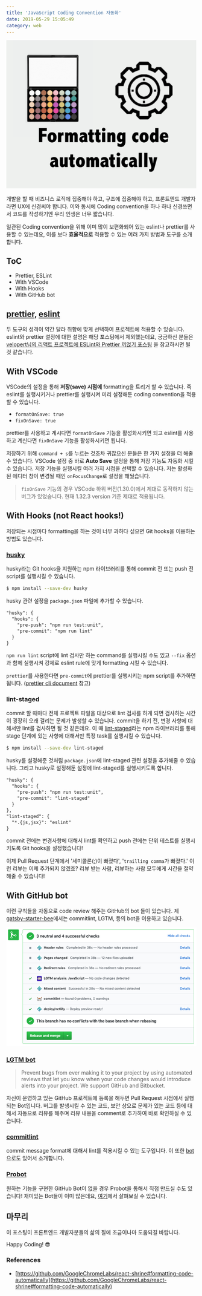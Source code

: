```yaml
---
title: 'JavaScript Coding Convention 자동화'
date: 2019-05-29 15:05:49
category: web
---
```


![thumbnail](./images/formatting-code/Formatting_code_automatically.png)

개발을 할 때 비즈니스 로직에 집중해야 하고, 구조에 집중해야 하고, 프론트엔드 개발자라면 UX에 신경써야 합니다. 이와 동시에 Coding convention을 하나 하나 신경쓰면서 코드를 작성하기엔 우리 인생은 너무 짧습니다.

일관된 Coding convention을 위해 이미 많이 보편화되어 있는 eslint나 prettier를 사용할 수 있는데요, 이를 보다 **효율적으로** 적용할 수 있는 여러 가지 방법과 도구를 소개합니다.

## ToC

- Prettier, ESLint
- With VSCode
- With Hooks
- With GitHub bot

## [prettier](https://github.com/prettier/prettier), [eslint](https://github.com/eslint/eslint)

두 도구의 성격이 약간 달라 취향에 맞게 선택하여 프로젝트에 적용할 수 있습니다. eslint와 prettier 설정에 대한 설명은 해당 포스팅에서 제외했는데요, 궁금하신 분들은 [velopert님의 리액트 프로젝트에 ESLint와 Prettier 끼얹기 포스팅](https://velog.io/@velopert/eslint-and-prettier-in-react) 을 참고하시면 될 것 같습니다.

## With VSCode

VSCode의 설정을 통해 **저장(save) 시점에** formatting을 트리거 할 수 있습니다. 즉 eslint를 실행시키거나 prettier를 실행시켜 미리 설정해둔 coding convention을 적용할 수 있습니다.

- `formatOnSave: true`
- `fixOnSave: true`

prettier를 사용하고 계시다면 `formatOnSave` 기능을 활성화시키면 되고 eslint를 사용하고 계신다면 `fixOnSave` 기능을 활성화시키면 됩니다.

저장하기 위해 `command + s`를 누르는 것조차 귀찮으신 분들은 한 가지 설정을 더 해줄 수 있습니다. VSCode 설정 중 바로 **Auto Save** 설정을 통해 저장 기능도 자동화 시킬 수 있습니다. 저장 기능을 실행시킬 여러 가지 시점을 선택할 수 있습니다. 저는 활성화 된 에디터 창이 변경될 때인 `onFocusChange`로 설정을 해뒀습니다.

> `fixOnSave` 기능의 경우 VSCode 하위 버전(1.30.0)에서 제대로 동작하지 않는 버그가 있었습니다. 현재 1.32.3 version 기준 제대로 적용됩니다.

## With Hooks (not React hooks!)

저장되는 시점마다 formatting을 하는 것이 너무 과하다 싶으면 Git hooks을 이용하는 방법도 있습니다.

### [husky](https://github.com/typicode/husky)

husky라는 Git hooks을 지원하는 npm 라이브러리를 통해 commit 전 또는 push 전 script를 실행시킬 수 있습니다.

```bash
$ npm install --save-dev husky
```

husky 관련 설정을 `package.json` 파일에 추가할 수 있습니다.

```json{4}
"husky": {
  "hooks": {
    "pre-push": "npm run test:unit",
    "pre-commit": "npm run lint"
  }
}
```

`npm run lint` script에 lint 검사만 하는 command를 실행시킬 수도 있고 `--fix` 옵션과 함께 실행시켜 강제로 eslint rule에 맞게 formatting 시킬 수 있습니다.

`prettier`를 사용한다면 `pre-commit`에 prettier를 실행시키는 npm script를 추가하면 됩니다. ([prettier cli document](https://prettier.io/docs/en/cli.html) 참고)

### lint-staged

commit 할 때마다 전체 프로젝트 파일을 대상으로 lint 검사를 하게 되면 검사하는 시간이 굉장히 오래 걸리는 문제가 발생할 수 있습니다. commit을 하기 전, 변경 사항에 대해서만 lint를 검사하면 될 것 같은데요. 이 때 [lint-staged](https://github.com/okonet/lint-staged)라는 npm 라이브러리를 통해 stage 단계에 있는 사항에 대해서만 특정 task를 실행시킬 수 있습니다.

```bash
$ npm install --save-dev lint-staged
```

husky를 설정해준 것처럼 `package.json`에 lint-staged 관련 설정을 추가해줄 수 있습니다. 그리고 husky로 설정해둔 설정에 lint-staged를 실행시키도록 합니다.

```json{4}
"husky": {
  "hooks": {
    "pre-push": "npm run test:unit",
    "pre-commit": "lint-staged"
  }
},
"lint-staged": {
  "*.{js,jsx}": "eslint"
}
```

commit 전에는 변경사항에 대해서 lint를 확인하고 push 전에는 단위 테스트를 실행시키도록 Git hooks을 설정했습니다!

이제 Pull Request 단계에서 '세미콜론(;)이 빠졌다', '`trailling comma`가 빠졌다.' 이런 리뷰는 이제 추가되지 않겠죠? 리뷰 받는 사람, 리뷰하는 사람 모두에게 시간을 절약해줄 수 있습니다!

## With GitHub bot

이런 규칙들을 자동으로 code review 해주는 GitHub의 bot 들이 있습니다.
제 [gatsby-starter-bee](https://github.com/JaeYeopHan/gatsby-starter-bee)에서는 commitlint, LGTM, 등의 bot을 이용하고 있습니다.

![github_bot_pr](./images/formatting-code/github_bot_pr.png)

### [LGTM bot](https://lgtm.com/)

> Prevent bugs from ever making it to your project by using automated reviews that let you know when your code changes would introduce alerts into your project. We support GitHub and Bitbucket.

자신이 운영하고 있는 GitHub 프로젝트에 등록을 해두면 Pull Request 시점에서 실행되는 Bot입니다. 버그를 발생시킬 수 있는 코드, 보안 상으로 문제가 있는 코드 등에 대해서 자동으로 리뷰를 해주며 리뷰 내용을 comment로 추가하여 바로 확인하실 수 있습니다.

### [commitlint](https://github.com/conventional-changelog/commitlint)

commit message format에 대해서 lint를 적용시킬 수 있는 도구입니다. 이 또한 [bot](https://github.com/z0al/commitlint-bot)으로도 있어서 소개합니다.

### [Probot](https://github.com/probot/probot)

원하는 기능을 구현한 GitHub Bot이 없을 경우 Probot을 통해서 직접 만드실 수도 있습니다! 재미있는 Bot들이 이미 많은데요, [여기](https://probot.github.io/apps/)에서 살펴보실 수 있습니다.

## 마무리

이 포스팅이 프론트엔드 개발자분들의 삶의 질에 조금이나마 도움되길 바랍니다.

Happy Coding! 😎

### References

- [https://github.com/GoogleChromeLabs/react-shrine#formatting-code-automatically](https://github.com/GoogleChromeLabs/react-shrine#formatting-code-automatically)
